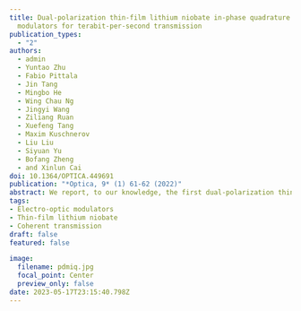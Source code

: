```yaml
---
title: Dual-polarization thin-film lithium niobate in-phase quadrature
  modulators for terabit-per-second transmission
publication_types:
  - "2"
authors:
  - admin
  - Yuntao Zhu
  - Fabio Pittala
  - Jin Tang
  - Mingbo He
  - Wing Chau Ng
  - Jingyi Wang
  - Ziliang Ruan
  - Xuefeng Tang
  - Maxim Kuschnerov
  - Liu Liu
  - Siyuan Yu
  - Bofang Zheng
  - and Xinlun Cai
doi: 10.1364/OPTICA.449691
publication: "*Optica, 9* (1) 61-62 (2022)"
abstract: We report, to our knowledge, the first dual-polarization thin-film lithium niobate coherent modulator for next-generation optical links with sub-1-V driving voltage and 110-GHz bandwidth, enabling a record single-wavelength 1.96-Tb/s net data rate with ultrahigh energy efficiency.
tags:
- Electro-optic modulators
- Thin-film lithium niobate
- Coherent transmission
draft: false
featured: false

image:
  filename: pdmiq.jpg
  focal_point: Center
  preview_only: false
date: 2023-05-17T23:15:40.798Z
---
```

